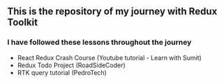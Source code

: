 ## This is the repository of my journey with Redux Toolkit

### I have followed these lessons throughout the journey

- React Redux Crash Course (Youtube tutorial - Learn with Sumit)
- Redux Todo Project (RoadSideCoder)
- RTK query tutorial (PedroTech)